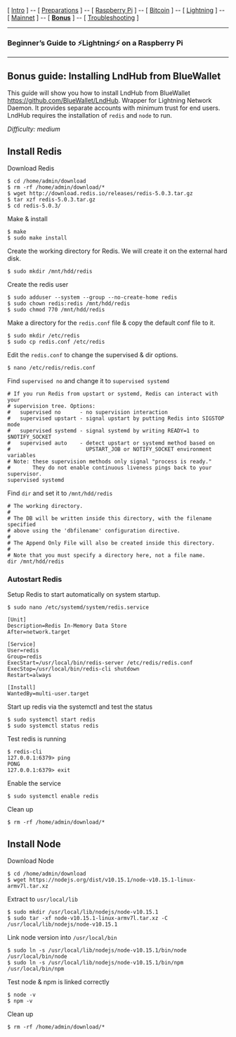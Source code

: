 [ [Intro](README.md) ] -- [ [Preparations](raspibolt_10_preparations.md) ] -- [ [Raspberry Pi](raspibolt_20_pi.md) ] -- [ [Bitcoin](raspibolt_30_bitcoin.md) ] -- [ [Lightning](raspibolt_40_lnd.md) ] -- [ [Mainnet](raspibolt_50_mainnet.md) ] -- [ [**Bonus**](raspibolt_60_bonus.md) ] -- [ [Troubleshooting](raspibolt_70_troubleshooting.md) ]

------

### Beginner’s Guide to ️⚡Lightning️⚡ on a Raspberry Pi

------

## Bonus guide: Installing LndHub from BlueWallet 
This guide will show you how to install LndHub from BlueWallet https://github.com/BlueWallet/LndHub. 
Wrapper for Lightning Network Daemon. It provides separate accounts with minimum trust for end users. LndHub requires the installation of `redis` and `node` to run.

*Difficulty: medium*

## Install Redis
Download Redis
```
$ cd /home/admin/download
$ rm -rf /home/admin/download/*
$ wget http://download.redis.io/releases/redis-5.0.3.tar.gz
$ tar xzf redis-5.0.3.tar.gz
$ cd redis-5.0.3/
```
Make & install
```
$ make
$ sudo make install
```
Create the working directory for Redis. We will create it on the external hard disk.
```
$ sudo mkdir /mnt/hdd/redis
```
Create the redis user
```
$ sudo adduser --system --group --no-create-home redis
$ sudo chown redis:redis /mnt/hdd/redis
$ sudo chmod 770 /mnt/hdd/redis
```
Make a directory for the `redis.conf` file & copy the default conf file to it.
```
$ sudo mkdir /etc/redis
$ sudo cp redis.conf /etc/redis
```
Edit the `redis.conf` to change the supervised & dir options.
```
$ nano /etc/redis/redis.conf
```
Find `supervised no` and change it to `supervised systemd`
```
# If you run Redis from upstart or systemd, Redis can interact with your
# supervision tree. Options:
#   supervised no      - no supervision interaction
#   supervised upstart - signal upstart by putting Redis into SIGSTOP mode
#   supervised systemd - signal systemd by writing READY=1 to $NOTIFY_SOCKET
#   supervised auto    - detect upstart or systemd method based on
#                        UPSTART_JOB or NOTIFY_SOCKET environment variables
# Note: these supervision methods only signal "process is ready."
#       They do not enable continuous liveness pings back to your supervisor.
supervised systemd
```
Find `dir` and set it to `/mnt/hdd/redis`
```
# The working directory.
#
# The DB will be written inside this directory, with the filename specified
# above using the 'dbfilename' configuration directive.
#
# The Append Only File will also be created inside this directory.
#
# Note that you must specify a directory here, not a file name.
dir /mnt/hdd/redis
```

### Autostart Redis
Setup Redis to start automatically on system startup.
```
$ sudo nano /etc/systemd/system/redis.service
```
```
[Unit]
Description=Redis In-Memory Data Store
After=network.target

[Service]
User=redis
Group=redis
ExecStart=/usr/local/bin/redis-server /etc/redis/redis.conf
ExecStop=/usr/local/bin/redis-cli shutdown
Restart=always

[Install]
WantedBy=multi-user.target
```
Start up redis via the systemctl and test the status
```
$ sudo systemctl start redis
$ sudo systemctl status redis
```
Test redis is running
```
$ redis-cli
127.0.0.1:6379> ping
PONG
127.0.0.1:6379> exit
```
Enable the service
```
$ sudo systemctl enable redis
```
Clean up
```
$ rm -rf /home/admin/download/*
```
## Install Node
Download Node
```
$ cd /home/admin/download
$ wget https://nodejs.org/dist/v10.15.1/node-v10.15.1-linux-armv7l.tar.xz
```
Extract to `usr/local/lib`
```
$ sudo mkdir /usr/local/lib/nodejs/node-v10.15.1
$ sudo tar -xf node-v10.15.1-linux-armv7l.tar.xz -C /usr/local/lib/nodejs/node-v10.15.1
```
Link node version into `/usr/local/bin`
```
$ sudo ln -s /usr/local/lib/nodejs/node-v10.15.1/bin/node /usr/local/bin/node
$ sudo ln -s /usr/local/lib/nodejs/node-v10.15.1/bin/npm /usr/local/bin/npm
```
Test node & npm is linked correctly
```
$ node -v
$ npm -v
```
Clean up
```
$ rm -rf /home/admin/download/*
```



